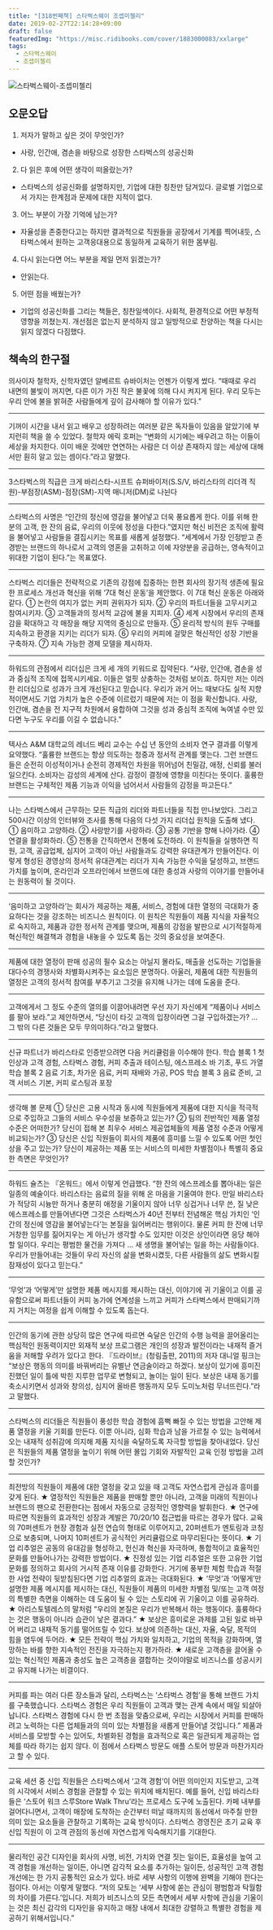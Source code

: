 ```yaml
---
title: "[318번째책] 스타벅스웨이 조셉미첼리"
date: 2019-02-27T22:14:28+09:00
draft: false
featuredImg: "https://misc.ridibooks.com/cover/1883000083/xxlarge"
tags:
  - 스타벅스웨이
  - 조셉미첼리
---
```


![스타벅스웨이-조셉미첼리](https://misc.ridibooks.com/cover/1883000083/xxlarge)

## 오문오답

1) 저자가 말하고 싶은 것이 무엇인가?

- 사랑, 인간애, 겸손을 바탕으로 성장한 스타벅스의 성공신화

2) 다 읽은 후에 어떤 생각이 떠올랐는가?

- 스타벅스의 성공신화를 설명하지만, 기업에 대한 칭찬만 담겨있다. 글로벌 기업으로서 가지는 한계점과 문제에 대한 지적이 없다.

3) 어느 부분이 가장 기억에 남는가?

- 자율성을 존중한다고는 하지만 결과적으로 직원들을 공장에서 기계를 찍어내듯, 스타벅스에서 원하는 고객응대용으로 동일하게 교육하기 위한 몸부림.

4) 다시 읽는다면 어느 부분을 제일 먼저 읽겠는가?

- 안읽는다.

5) 어떤 점을 배웠는가?

- 기업의 성공신화를 그리는 책들은, 칭찬일색이다. 사회적, 환경적으로 어떤 부정적영향을 끼쳤는지. 개선점은 없는지 분석하지 않고 일방적으로 찬양하는 책을 다시는 읽지 않겠다 다짐했다.


## 책속의 한구절

의사이자 철학자, 신학자였던 알베르트 슈바이처는 언젠가 이렇게 썼다. “때때로 우리 내면의 불빛이 꺼지면, 다른 이가 가진 작은 불꽃에 의해 다시 켜지게 된다. 우리 모두는 우리 안에 불을 밝혀준 사람들에게 깊이 감사해야 할 이유가 있다.”

---
기꺼이 시간을 내서 읽고 배우고 성장하려는 여러분 같은 독자들이 있음을 알았기에 부지런히 책을 쓸 수 있었다. 철학자 에릭 호퍼는 “변화의 시기에는 배우려고 하는 이들이 세상을 차지한다. 이미 배운 것에만 연연하는 사람은 더 이상 존재하지 않는 세상에 대해서만 훤히 알고 있는 셈이다.”라고 말했다.

---
3스타벅스의 직급은 크게 바리스타-시프트 슈퍼바이저(S.S/V, 바리스타의 리더격 직원)-부점장(ASM)-점장(SM)-지역 매니저(DM)로 나뉜다

---
스타벅스의 사명은 “인간의 정신에 영감을 불어넣고 더욱 풍요롭게 한다. 이를 위해 한 분의 고객, 한 잔의 음료, 우리의 이웃에 정성을 다한다.”였지만 혁신 비전은 조직에 활력을 불어넣고 사람들을 결집시키는 목표를 새롭게 설정했다. “세계에서 가장 인정받고 존경받는 브랜드의 하나로서 고객의 영혼을 고취하고 이에 자양분을 공급하는, 영속적이고 위대한 기업이 된다.”는 목표였다.

---
스타벅스 리더들은 전략적으로 기존의 강점에 집중하는 한편 회사의 장기적 생존에 필요한 프로세스 개선과 혁신을 위해 ‘7대 혁신 운동’을 제안했다. 이 7대 혁신 운동은 아래와 같다.   ① 논란의 여지가 없는 커피 권위자가 되자. ② 우리의 파트너들을 고무시키고 참여시키자. ③ 고객들과의 정서적 교감에 불을 지피자. ④ 세계 시장에서 우리의 존재감을 확대하고 각 매장을 해당 지역의 중심으로 만들자. ⑤ 윤리적 방식의 원두 구매를 지속하고 환경을 지키는 리더가 되자. ⑥ 우리의 커피에 걸맞은 혁신적인 성장 기반을 구축하자. ⑦ 지속 가능한 경제 모델을 제시하자.

---
하워드의 관점에서 리더십은 크게 세 개의 키워드로 집약된다. “사랑, 인간애, 겸손을 성과 중심적 조직에 접목시키세요. 이들은 얼핏 상충하는 것처럼 보이죠. 하지만 저는 이러한 리더십으로 성과가 크게 개선된다고 믿습니다. 우리가 과거 어느 때보다도 실적 지향적이면서도 기업 가치가 높은 수준에 이르렀기 때문에 저는 이 점을 확신합니다. 사랑, 인간애, 겸손을 전 지구적 차원에서 융합하여 그것을 성과 중심적 조직에 녹여낼 수만 있다면 누구도 우리를 이길 수 없습니다.”

---
텍사스 A&M 대학교의 레너드 베리 교수는 수십 년 동안의 소비자 연구 결과를 이렇게 요약했다. “훌륭한 브랜드는 항상 의도하는 청중과 정서적 관계를 맺는다. 그런 브랜드들은 순전히 이성적이거나 순전히 경제적인 차원을 뛰어넘어 친밀감, 애정, 신뢰를 불러일으킨다. 소비자는 감성의 세계에 산다. 감정이 결정에 영향을 미친다는 뜻이다. 훌륭한 브랜드는 구체적인 제품 기능과 이익을 넘어서서 사람들의 감정을 파고든다.”

---
나는 스타벅스에서 근무하는 모든 직급의 리더와 파트너들을 직접 만나보았다. 그리고 500시간 이상의 인터뷰와 조사를 통해 다음의 다섯 가지 리더십 원칙을 도출해 냈다.   ① 음미하고 고양하라. ② 사랑받기를 사랑하라. ③ 공통 기반을 향해 나아가라. ④ 연결을 활성화하라. ⑤ 전통을 간직하면서 전통에 도전하라.   이 원칙들을 실행하면 직원, 고객, 공급업체, 심지어 고객이 아닌 사람들과도 강력한 유대관계가 만들어진다. 이렇게 형성된 경영상의 정서적 유대관계는 리더가 지속 가능한 수익을 달성하고, 브랜드 가치를 높이며, 온라인과 오프라인에서 브랜드에 대한 충성과 사랑의 이야기를 만들어내는 원동력이 될 것이다.

---
‘음미하고 고양하라’는 회사가 제공하는 제품, 서비스, 경험에 대한 열정의 극대화가 중요하다는 것을 강조하는 비즈니스 원칙이다. 이 원칙은 직원들이 제품 지식을 자율적으로 숙지하고, 제품과 강한 정서적 관계를 맺으며, 제품의 강점을 발판으로 시기적절하게 혁신적인 해결책과 경험을 내놓을 수 있도록 돕는 것의 중요성을 보여준다.

---
제품에 대한 열정이 판매 성공의 필수 요소는 아닐지 몰라도, 매출을 선도하는 기업들을 대다수의 경쟁사와 차별화시켜주는 요소임은 분명하다. 아울러, 제품에 대한 직원들의 열정은 고객의 정서적 참여를 부추기고 그것을 유지해 나가는 데에 도움을 준다.

---
고객에게서 그 정도 수준의 열의를 이끌어내려면 우선 자기 자신에게 “제품이나 서비스를 팔아 보라.”고 제안하면서, “당신이 타깃 고객의 입장이라면 그걸 구입하겠는가? … 그 밖의 다른 것들은 모두 무의미하다.”라고 말했다.

---
신규 파트너가 바리스타로 인증받으려면 다음 커리큘럼을 이수해야 한다. 학습 블록 1 첫인상과 고객 경험, 스타벅스 경험, 커피 추출과 테이스팅, 에스프레소 바 기초, 푸드 가열 학습 블록 2 음료 기초, 차가운 음료, 커피 재배와 가공, POS 학습 블록 3 음료 준비, 고객 서비스 기본, 커피 로스팅과 포장

---
생각해 볼 문제 ① 당신은 고용 시작과 동시에 직원들에게 제품에 대한 지식을 적극적으로 주입하고 그들의 서비스 우수성을 보증하고 있는가? ② 팀의 전반적인 제품 열정 수준은 어떠한가? 당신이 접해 본 최우수 서비스 제공업체들의 제품 열정 수준과 어떻게 비교되는가? ③ 당신은 신입 직원들이 회사의 제품에 흥미를 느낄 수 있도록 어떤 첫인상을 주고 있는가? 당신이 제공하는 제품 또는 서비스의 미세한 차별점이나 특별히 중요한 측면은 무엇인가?

---
하워드 슐츠는 『온워드』에서 이렇게 언급했다. “한 잔의 에스프레소를 뽑아내는 일은 일종의 예술이다. 바리스타는 음료의 질을 위해 온 마음을 기울여야 한다. 만일 바리스타가 적당히 시늉만 하거나 충분히 애정을 기울이지 않아 너무 싱겁거나 너무 쓴, 질 낮은 에스프레소를 만들어낸다면 그것은 스타벅스가 40년 전부터 전념해온 핵심 가치인 ‘인간의 정신에 영감을 불어넣는다’는 본질을 잃어버리는 행위이다. 물론 커피 한 잔에 너무 거창한 임무를 짊어지우는 게 아닌가 생각할 수도 있지만 이것은 상인이라면 응당 해야 할 일이다. 우리는 평범한 물건을 가져다 … 새 생명을 불어넣는 일을 하는 사람들이다. 우리가 만들어내는 것들이 우리 자신의 삶을 변화시켰듯, 다른 사람들의 삶도 변화시킬 잠재성이 있다고 믿는다.”

---
‘무엇’과 ‘어떻게’만 설명한 제품 메시지를 제시하는 대신, 이야기에 귀 기울이고 이를 공유함으로써 파트너들이 커피 농가에 연계성을 느끼고 커피가 스타벅스에서 판매되기까지 거치는 여정을 쉽게 이해할 수 있도록 돕는다.

---
인간의 동기에 관한 상당히 많은 연구에 따르면 숙달은 인간의 수행 능력을 끌어올리는 핵심적인 원동력이지만 외재적 보상 프로그램은 개인의 성장과 발전이라는 내재적 즐거움을 저해할 우려가 있다고 한다. 『드라이브』(청림출판, 2011)의 저자 대니얼 핑크는 “보상은 행동의 의미를 바꿔버리는 유별난 연금술이라고 하겠다. 보상이 있기에 흥미진진했던 일이 틀에 박힌 지루한 업무로 변형되고, 놀이는 일이 된다. 보상은 내재 동기를 축소시키면서 성과와 창의성, 심지어 올바른 행동까지 모두 도미노처럼 무너뜨린다.”라고 말했다.

---
스타벅스의 리더들은 직원들이 풍성한 학습 경험에 흠뻑 빠질 수 있는 방법을 고안해 제품 열정을 키울 기회를 만든다. 이뿐 아니라, 심화 학습과 남을 가르칠 수 있는 능력에서 오는 내재적 성취감에 의지해 제품 지식을 숙달하도록 자극할 방법을 찾아내었다. 당신은 직원들의 제품 열정을 높이기 위해 어떤 몰입 기회와 자발적인 교육 인정 방법을 고려할 것인가?

---
최전방의 직원들이 제품에 대한 열정을 갖고 있을 때 고객도 자연스럽게 관심과 흥미를 갖게 된다. ★ 열정적인 직원들은 제품을 판매할 뿐만 아니라, 고객을 미래의 직원이나 브랜드의 팬으로 전환한다는 점에서 자동으로 긍정적인 영향력을 발휘한다. ★ 연구에 따르면 직원들의 효과적인 성장과 계발은 70/20/10 접근법을 따르는 경우가 많다. 교육의 70퍼센트가 현장 경험과 실전 연습의 형태로 이루어지고, 20퍼센트가 멘토링과 코칭으로 보충되며, 나머지 10퍼센트가 공식적인 커리큘럼으로 마무리된다는 뜻이다. ★ 기업 리추얼은 공동의 유대감을 형성하고, 헌신과 혁신을 자극하며, 통합적이고 효율적인 문화를 만들어나가는 강력한 방법이다. ★ 진정성 있는 기업 리추얼은 또한 고유한 기업 문화를 정의하고 회사의 거시적 존재 이유를 강화한다. 거기에 풍부한 체험 학습과 적절한 사업 전략이 뒷받침된다면 기업 리추얼의 효과는 극대화된다. ★ ‘무엇’과 ‘어떻게’만 설명한 제품 메시지를 제시하는 대신, 직원들이 제품의 미세한 차별점 및/또는 고객 여정의 특별한 측면을 이해하는 데 도움이 될 수 있는 스토리에 귀 기울이고 이를 공유하라. ★ 아리스토텔레스의 말처럼 “우리의 본질은 우리가 반복해서 하는 행동이다. 훌륭하다는 것은 행동이 아니라 습관이 낳은 결과다.” ★ 보상은 흥미로운 과제를 고된 일로 바꾸어 버리고 내재적 동기를 떨어뜨릴 수 있다. 보상에 의존하는 대신, 자율, 숙달, 목적의 힘을 염두에 두어라. ★ 모든 전략이 핵심 가치와 일치하고, 기업의 목적을 강화하며, 열망하는 바를 향한 지속적인 전진을 자극하는지 평가하라. ★ 새로운 고객층을 끌어올 수 있는 혁신적인 제품과 충성도 높은 고객층을 결합하는 것이야말로 비즈니스를 성공시키고 유지해 나가는 비결이다.

---
커피를 파는 여러 다른 장소들과 달리, 스타벅스는 ‘스타벅스 경험’을 통해 브랜드 가치를 구축했습니다. 스타벅스 경험은 우리 직원들이 고객과 맺는 관계 속에서 매일 되살아납니다. 스타벅스 경험에 다시 한 번 초점을 맞춤으로써, 우리는 시장에서 커피를 판매하려고 노력하는 다른 업체들과의 의미 있는 차별점을 새롭게 만들어낼 것입니다.” 제품과 서비스를 모방할 수는 있어도, 차별화된 경험을 효과적으로 혹은 일관되게 제공하는 업체를 따라 하기는 쉽지 않다. 이 점에서 스타벅스 방문도 애플 스토어 방문과 마찬가지라고 할 수 있다.

---
교육 세션 중 신입 직원들은 스타벅스에서 ‘고객 경험’이 어떤 의미인지 지도받고, 고객의 시각에서 서비스 경험을 관찰할 수 있는 위치에 배치된다. 예를 들어, 신입 바리스타들은 ‘스토어 워크 스루Store Walk Thru’라는 프로세스 도구에 노출된다. 카페 내부를 걸어다니면서, 고객이 매장에 도착하는 순간부터 떠날 때까지의 동선에서 마주칠 만한 의미 있는 요소들을 관찰하고 기록하는 교육 방식이다. 스타벅스 경영진은 초기 교육 후 신입 직원이 이 고객 관점의 동선에 자연스럽게 익숙해지기를 기대한다.

---
물리적인 공간 디자인을 회사의 사명, 비전, 가치와 연결 짓는 일이든, 효율성을 높여 고객 경험을 개선하는 일이든, 아니면 감각적 요소를 추가하는 일이든, 성공적인 고객 경험 개선에는 한 가지 공통적인 요소가 있다. 바로 세부 사항의 이행에 완벽을 기해야 한다는 점이다. 아서는 이렇게 말했다. “저의 모토는 ‘세부 사항에 쏟는 관심이 평범함과 탁월함의 차이를 가른다.’입니다. 저희가 비즈니스의 모든 측면에서 세부 사항에 관심을 기울이는 것은 최신 감각의 디자인을 유지하고 매장 내에서 최대한 강렬하고 특별한 경험을 제공하기 위해서입니다.”
